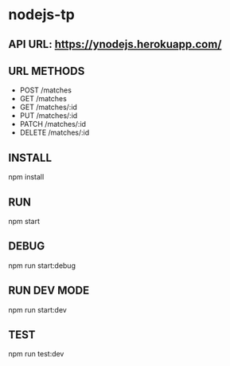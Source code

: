 # nodejs-tp

## API URL: https://ynodejs.herokuapp.com/

## URL METHODS
- POST /matches		
- GET /matches		
- GET /matches/:id		
- PUT /matches/:id		
- PATCH	/matches/:id		
- DELETE /matches/:id	

## INSTALL
npm install

## RUN
npm start

## DEBUG
npm run start:debug

## RUN DEV MODE
npm run start:dev

## TEST
npm run test:dev
